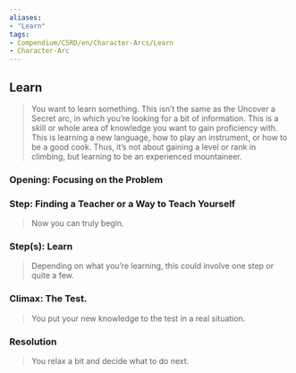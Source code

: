 ```yaml
---
aliases: 
- "Learn"
tags: 
- Compendium/CSRD/en/Character-Arcs/Learn
- Character-Arc
---
```

## Learn
>You want to learn something. This isn’t the same as the Uncover a Secret arc, in which you’re looking for a bit of information. This is a skill or whole area of knowledge you want to gain proficiency with. This is learning a new language, how to play an instrument, or how to be a good cook. Thus, it’s not about gaining a level or rank in climbing, but learning to be an experienced mountaineer.
### Opening: Focusing on the Problem 
### Step: Finding a Teacher or a Way to Teach Yourself  
>Now you can truly begin.
### Step(s): Learn  
>Depending on what you’re learning, this could involve one step or quite a few.
### Climax: The Test. 
>You put your new knowledge to the test in a real situation.
### Resolution  
>You relax a bit and decide what to do next.